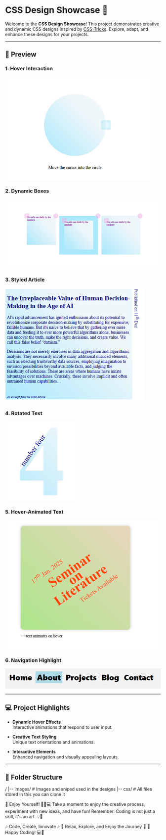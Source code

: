 # CSS Design Showcase 🌟

Welcome to the **CSS Design Showcase**! This project demonstrates creative and dynamic CSS designs inspired by [CSS-Tricks](https://css-tricks.com/category/articles/). Explore, adapt, and enhance these designs for your projects.

---

## 📸 Preview

### 1. Hover Interaction  
![Hover Interaction](https://github.com/kavinda9210/Learn-CSS/raw/main/CSS/Images/T1.PNG)

### 2. Dynamic Boxes  
![Dynamic Boxes](https://github.com/kavinda9210/Learn-CSS/raw/main/CSS/Images/T2.PNG)

### 3. Styled Article  
![Styled Article](https://github.com/kavinda9210/Learn-CSS/raw/main/CSS/Images/T3.PNG)

### 4. Rotated Text  
![Rotated Text](https://github.com/kavinda9210/Learn-CSS/raw/main/CSS/Images/T4.PNG)

### 5. Hover-Animated Text  
![Hover-Animated Text](https://github.com/kavinda9210/Learn-CSS/raw/main/CSS/Images/T5.PNG)

### 6. Navigation Highlight  
![Navigation Highlight](https://github.com/kavinda9210/Learn-CSS/raw/main/CSS/Images/T6.PNG)

---

## 💻 Project Highlights

- **Dynamic Hover Effects**  
  Interactive animations that respond to user input.

- **Creative Text Styling**  
  Unique text orientations and animations.

- **Interactive Elements**  
  Enhanced navigation and visually appealing layouts.

---

## 📂 Folder Structure

/
|-- images/          # Images and sniped used in the designs
|-- css/             # All files stored in this you can clone it


🎉 Enjoy Yourself! 🎨✨💻
Take a moment to enjoy the creative process, experiment with new ideas, and have fun!
Remember: Coding is not just a skill, it's an art. 💡🎨

🎶 Code, Create, Innovate 🎶
🌟 Relax, Explore, and Enjoy the Journey 🌟
🌈 Happy Coding! 💻🎉
